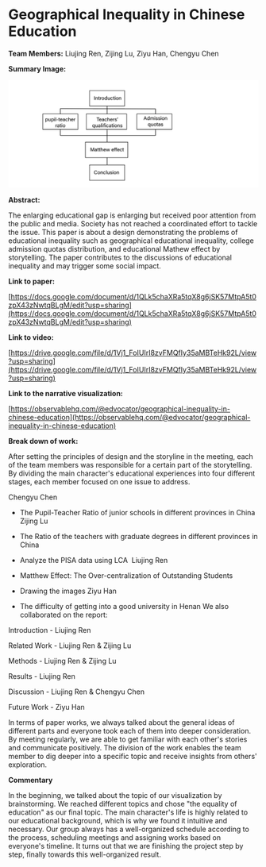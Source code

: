 # Geographical Inequality in Chinese Education
**Team Members:** Liujing Ren, Zijing Lu, Ziyu Han, Chengyu Chen

**Summary Image:**

![summary image](summary.png)

**Abstract:**

The enlarging educational gap is enlarging but received poor attention from the public and media. Society has not reached a coordinated effort to tackle the issue. This paper is about a design demonstrating the problems of educational inequality such as geographical educational inequality, college admission quotas distribution, and educational Mathew effect by storytelling. The paper contributes to the discussions of educational inequality and may trigger some social impact.

**Link to paper:**

[https://docs.google.com/document/d/1QLk5chaXRa5tqX8g6jSK57MtpA5t0zpX43zNwtqBLgM/edit?usp=sharing](https://docs.google.com/document/d/1QLk5chaXRa5tqX8g6jSK57MtpA5t0zpX43zNwtqBLgM/edit?usp=sharing)

**Link to video:**

 [https://drive.google.com/file/d/1Vj1_FoIUIrI8zvFMQfIy35aMBTeHk92L/view?usp=sharing](https://drive.google.com/file/d/1Vj1_FoIUIrI8zvFMQfIy35aMBTeHk92L/view?usp=sharing)

**Link to the narrative visualization:**

[https://observablehq.com/@edvocator/geographical-inequality-in-chinese-education](https://observablehq.com/@edvocator/geographical-inequality-in-chinese-education)

**Break down of work:**

After setting the principles of design and the storyline in the meeting, each of the team members was responsible for a certain part of the storytelling. By dividing the main character's educational experiences into four different stages, each member focused on one issue to address.

Chengyu Chen

* The Pupil-Teacher Ratio of junior schools in different provinces in China 
Zijing Lu

* The Ratio of the teachers with graduate degrees in different provinces in China
*  Analyze the PISA data using LCA 
Liujing Ren

* Matthew Effect: The Over-centralization of Outstanding Students
* Drawing the images
Ziyu Han 

* The difficulty of getting into a good university in Henan
We also collaborated on the report:

Introduction - Liujing Ren

Related Work - Liujing Ren & Zijing Lu

Methods - Liujing Ren & Zijing Lu

Results - Liujing Ren

Discussion - Liujing Ren & Chengyu Chen

Future Work  - Ziyu Han

In terms of paper works, we always talked about the general ideas of different parts and everyone took each of them into deeper consideration. By meeting regularly, we are able to get familiar with each other's stories and communicate positively. The division of the work enables the team member to dig deeper into a specific topic and receive insights from others' exploration.

**Commentary**

In the beginning, we talked about the topic of our visualization by brainstorming. We reached different topics and chose "the equality of education" as our final topic. The main character's life is highly related to our educational background, which is why we found it intuitive and necessary. Our group always has a well-organized schedule according to the process, scheduling meetings and assigning works based on everyone's timeline. It turns out that we are finishing the project step by step, finally towards this well-organized result.

